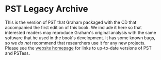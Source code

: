 # PST Legacy Archive

This is the version of PST that Graham packaged with the CD that
accompanied the first edition of this book. We include it here so that
interested readers may reproduce Graham's original analysis with the
same software that he used in the book's development. It has some
known bugs, so we *do not* recommend that researchers use it for any
new projects. Please see the
[website homepage](powersystemoscillations.github.io) for links to
up-to-date versions of PST and PSTess.

[comment]: <> (eof)
